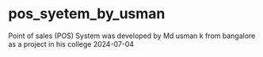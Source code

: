 # pos_syetem_by_usman
Point of sales (POS) System was developed by Md usman k from bangalore as a project in his college 2024-07-04
